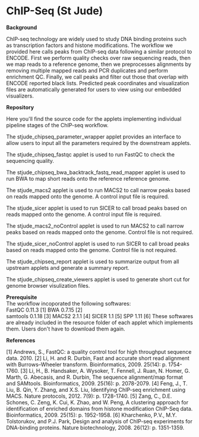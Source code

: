 # ChIP-Seq (St Jude)

**Background**

ChIP-seq technology are widely used to study DNA binding proteins such as transcription factors and histone modifications. The workflow we provided here calls peaks from ChIP-seq data following a similar protocol to ENCODE. First we perform quality checks over raw sequencing reads, then we map reads to a reference genome, then we preprocesses alignments by removing multiple mapped reads and PCR duplicates and perform enrichment QC. Finally, we call peaks and filter out those that overlap with ENCODE reported black lists. Predicted peak coordinates and visualization files are automatically generated for users to view using our embedded visualizers.


**Repository**

Here you'll find the source code for the applets implementing individual pipeline stages of the ChIP-seq workflow. 

  The stjude_chipseq_parameter_wrapper applet provides an interface to allow users to input all the parameters required by the downstream applets.
  
  The stjude_chipseq_fastqc applet is used to run FastQC to check the sequencing quality.

  The stjude_chipseq_bwa_backtrack_fastq_read_mapper applet is used to run BWA to map short reads onto the reference reference genome.
  
  The stjude_macs2 applet is used to run MACS2 to call narrow peaks based on reads mapped onto the genome. A control input file is required.
  
  The stjude_sicer applet is used to run SICER to call broad peaks based on reads mapped onto the genome. A control input file is required.
  
  The stjude_macs2_noControl applet is used to run MACS2 to call narrow peaks based on reads mapped onto the genome. Control file is not required.
  
  The stjude_sicer_noControl applet is used to run SICER to call broad peaks based on reads mapped onto the genome. Control file is not required.
  
  The stjude_chipseq_report applet is used to summarize output from all upstream applets and generate a summary report.
  
  The stjude_chipseq_create_viewers applet is used to generate short cut for genome browser visulization files.
  
  
**Prerequisite**  
The workflow incoporated the following softwares:  
FastQC 0.11.3 [1]
BWA 0.7.15 [2]  
samtools 0.1.18 [3]
MACS2 2.1.1 [4]
SICER 1.1 [5]
SPP 1.11 [6]
These softwares are already included in the resource folder of each applet which implements them. Users don't have to download them again.

**References**  

[1]	Andrews, S., FastQC: a quality control tool for high throughput sequence data. 2010.
[2] Li, H. and R. Durbin, Fast and accurate short read alignment with Burrows–Wheeler transform. Bioinformatics, 2009. 25(14): p. 1754-1760.
[3]	Li, H., B. Handsaker, A. Wysoker, T. Fennell, J. Ruan, N. Homer, G. Marth, G. Abecasis, and R. Durbin, The sequence alignment/map format and SAMtools. Bioinformatics, 2009. 25(16): p. 2078-2079.
[4]	Feng, J., T. Liu, B. Qin, Y. Zhang, and X.S. Liu, Identifying ChIP-seq enrichment using MACS. Nature protocols, 2012. 7(9): p. 1728-1740.
[5]	Zang, C., D.E. Schones, C. Zeng, K. Cui, K. Zhao, and W. Peng, A clustering approach for identification of enriched domains from histone modification ChIP-Seq data. Bioinformatics, 2009. 25(15): p. 1952-1958.
[6]	Kharchenko, P.V., M.Y. Tolstorukov, and P.J. Park, Design and analysis of ChIP-seq experiments for DNA-binding proteins. Nature biotechnology, 2008. 26(12): p. 1351-1359.

